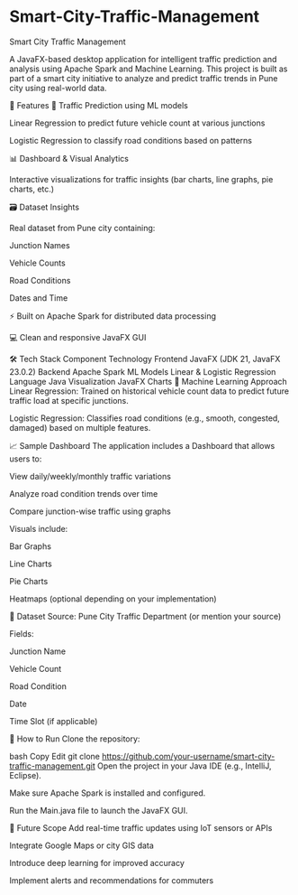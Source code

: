 # Smart-City-Traffic-Management
Smart City Traffic Management



A JavaFX-based desktop application for intelligent traffic prediction and analysis using Apache Spark and Machine Learning. This project is built as part of a smart city initiative to analyze and predict traffic trends in Pune city using real-world data.

📌 Features
🔮 Traffic Prediction using ML models

Linear Regression to predict future vehicle count at various junctions

Logistic Regression to classify road conditions based on patterns

📊 Dashboard & Visual Analytics

Interactive visualizations for traffic insights (bar charts, line graphs, pie charts, etc.)

🗃️ Dataset Insights

Real dataset from Pune city containing:

Junction Names

Vehicle Counts

Road Conditions

Dates and Time

⚡ Built on Apache Spark for distributed data processing

💻 Clean and responsive JavaFX GUI

🛠️ Tech Stack
Component	Technology
Frontend	JavaFX (JDK 21, JavaFX 23.0.2)
Backend	Apache Spark
ML Models	Linear & Logistic Regression
Language	Java
Visualization	JavaFX Charts
🧠 Machine Learning Approach
Linear Regression: Trained on historical vehicle count data to predict future traffic load at specific junctions.

Logistic Regression: Classifies road conditions (e.g., smooth, congested, damaged) based on multiple features.

📈 Sample Dashboard
The application includes a Dashboard that allows users to:

View daily/weekly/monthly traffic variations

Analyze road condition trends over time

Compare junction-wise traffic using graphs

Visuals include:

Bar Graphs

Line Charts

Pie Charts

Heatmaps (optional depending on your implementation)

📂 Dataset
Source: Pune City Traffic Department (or mention your source)

Fields:

Junction Name

Vehicle Count

Road Condition

Date

Time Slot (if applicable)

🚀 How to Run
Clone the repository:

bash
Copy
Edit
git clone https://github.com/your-username/smart-city-traffic-management.git
Open the project in your Java IDE (e.g., IntelliJ, Eclipse).

Make sure Apache Spark is installed and configured.

Run the Main.java file to launch the JavaFX GUI.

📌 Future Scope
Add real-time traffic updates using IoT sensors or APIs

Integrate Google Maps or city GIS data

Introduce deep learning for improved accuracy

Implement alerts and recommendations for commuters




